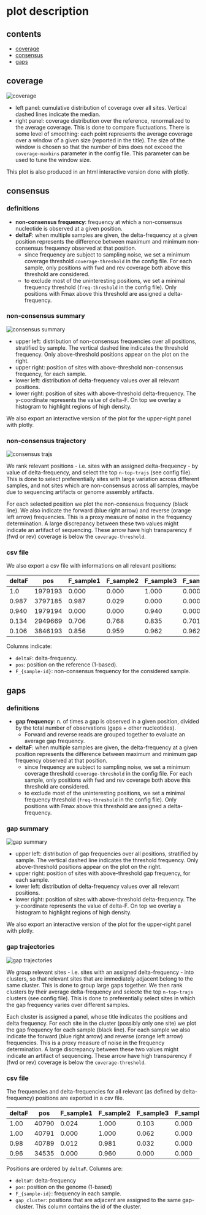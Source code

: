 # plot description

<!-- table of contents -->
## contents

- [coverage](#coverage)
- [consensus](#consensus)
- [gaps](#gaps)

## coverage 

![coverage](assets/coverage.png)

- left panel: cumulative distribution of coverage over all sites. Vertical dashed lines indicate the median.
- right panel: coverage distribution over the reference, renormalized to the average coverage. This is done to compare fluctuations. There is some level of smoothing: each point represents the average coverage over a window of a given size (reported in the title). The size of the window is chosen so that the number of bins does not exceed the `coverage-maxbins` parameter in the config file. This parameter can be used to tune the window size.

This plot is also produced in an html interactive version done with plotly.

## consensus

### definitions

- **non-consensus frequency**: frequency at which a non-consensus nucleotide is observed at a given position.
- **deltaF**: when multiple samples are given, the delta-frequency at a given position represents the difference between maximum and minimum non-consensus frequency observed at that position.
  - since frequency are subject to sampling noise, we set a minimum coverage threshold `coverage-threshold` in the config file. For each sample, only positions with fwd and rev coverage both above this threshold are considered.
  - to exclude most of the uninteresting positions, we set a minimal frequency threshold (`freq-threshold` in the config file). Only positions with Fmax above this threshold are assigned a delta-frequency.

### non-consensus summary

![consensus summary](assets/consensus_summary.png)

- upper left: distribution of non-consensus frequencies over all positions, stratified by sample. The vertical dashed line indicates the threshold frequency. Only above-threshold positions appear on the plot on the right.
- upper right: position of sites with above-threshold non-consensus frequency, for each sample.
- lower left: distribution of delta-frequency values over all relevant positions.
- lower right: position of sites with above-threshold delta-frequency. The y-coordinate represents the value of delta-F. On top we overlay a histogram to highlight regions of high density.

We also export an interactive version of the plot for the upper-right panel with plotly.

### non-consensus trajectory

![consensus trajs](assets/consensus_trajs.png)

We rank relevant positions - i.e. sites with an assigned delta-frequency - by value of delta-frequency, and select the top `n-top-trajs` (see config file). This is done to select preferentially sites with large variation across different samples, and not sites which are non-consensus across all samples, maybe due to sequencing artifacts or genome assembly artifacts.

For each selected position we plot the non-consensus frequency (black line). We also indicate the forward (blue right arrow) and reverse (orange left arrow) frequencies. This is a proxy measure of noise in the frequency determination. A large discrepancy between these two values might indicate an artifact of sequencing. These arrow have high transparency if (fwd or rev) coverage is below the `coverage-threshold`.

### csv file

We also export a csv file with informations on all relevant positions:

| deltaF | pos     | F_sample1 | F_sample2 | F_sample3 | F_sample4 |
| ------ | ------- | --------- | --------- | --------- | --------- |
| 1.0    | 1979193 | 0.000     | 0.000     | 1.000     | 0.000     |
| 0.987  | 3797185 | 0.987     | 0.029     | 0.000     | 0.000     |
| 0.940  | 1979194 | 0.000     | 0.000     | 0.940     | 0.000     |
| 0.134  | 2949669 | 0.706     | 0.768     | 0.835     | 0.701     |
| 0.106  | 3846193 | 0.856     | 0.959     | 0.962     | 0.962     |

Columns indicate:
- `deltaF`: delta-frequency.
- `pos`: position on the reference (1-based).
- `F_{sample-id}`: non-consensus frequency for the considered sample.

## gaps

### definitions

- **gap frequency**: n. of times a gap is observed in a given position, divided by the total number of observations (gaps + other nucleotides).
  - Forward and reverse reads are grouped together to evaluate an average gap frequency.
- **deltaF**: when multiple samples are given, the delta-frequency at a given position represents the difference between maximum and minimum gap frequency observed at that position.
  - since frequency are subject to sampling noise, we set a minimum coverage threshold `coverage-threshold` in the config file. For each sample, only positions with fwd and rev coverage both above this threshold are considered.
  - to exclude most of the uninteresting positions, we set a minimal frequency threshold (`freq-threshold` in the config file). Only positions with Fmax above this threshold are assigned a delta-frequency.

### gap summary

![gap summary](assets/gap_summary.png)

- upper left: distribution of gap frequencies over all positions, stratified by sample. The vertical dashed line indicates the threshold frequency. Only above-threshold positions appear on the plot on the right.
- upper right: position of sites with above-threshold gap frequency, for each sample.
- lower left: distribution of delta-frequency values over all relevant positions.
- lower right: position of sites with above-threshold delta-frequency. The y-coordinate represents the value of delta-F. On top we overlay a histogram to highlight regions of high density.

We also export an interactive version of the plot for the upper-right panel with plotly.

### gap trajectories

![gap trajectories](assets/gap_trajs.png)

We group relevant sites - i.e. sites with an assigned delta-frequency - into clusters, so that relevant sites that are immediately adjacent belong to the same cluster. This is done to group large gaps together. We then rank clusters by their average delta-frequency and selecte the top `n-top-trajs` clusters (see config file). This is done to preferentially select sites in which the gap frequency varies over different samples.

Each cluster is assigned a panel, whose title indicates the positions and delta frequency. For each site in the cluster (possibly only one site) we plot the gap frequency for each sample (black line). For each sample we also indicate the forward (blue right arrow) and reverse (orange left arrow) frequencies. This is a proxy measure of noise in the frequency determination. A large discrepancy between these two values might indicate an artifact of sequencing. These arrow have high transparency if (fwd or rev) coverage is below the `coverage-threshold`.

### csv file

The frequencies and delta-frequencies for all relevant (as defined by delta-frequency) positions are exported in a csv file.

| deltaF | pos   | F_sample1 | F_sample2 | F_sample3 | F_sample4 | gap_cluster |
| ------ | ----- | --------- | --------- | --------- | --------- | ----------- |
| 1.00   | 40790 | 0.024     | 1.000     | 0.103     | 0.000     | 11          |
| 1.00   | 40791 | 0.000     | 1.000     | 0.062     | 0.000     | 11          |
| 0.98   | 40789 | 0.012     | 0.981     | 0.032     | 0.000     | 11          |
| 0.96   | 34535 | 0.000     | 0.960     | 0.000     | 0.000     | 2           |

Positions are ordered by `deltaF`. Columns are:
- `deltaF`: delta-frequency
- `pos`: position on the genome (1-based)
- `F_{sample-id}`: frequency in each sample.
- `gap_cluster`: positions that are adjacent are assigned to the same gap-cluster. This column contains the id of the cluster.
